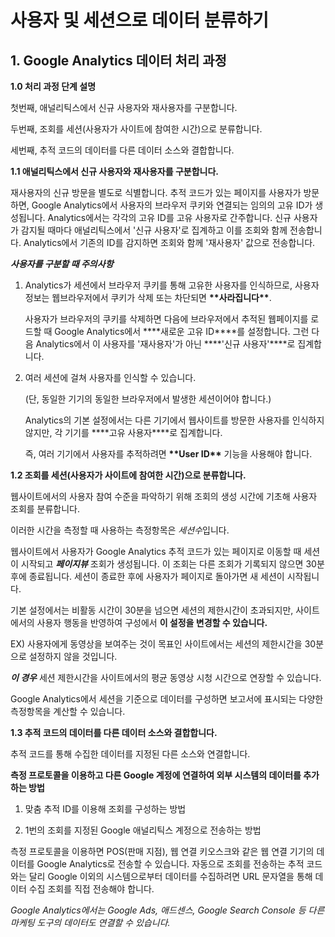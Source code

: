 # **사용자 및 세션으로 데이터 분류하기**

## **1. Google Analytics 데이터 처리 과정**

**1.0 처리 과정 단계 설명**

첫번째, 애널리틱스에서 신규 사용자와 재사용자를 구분합니다.

두번째, 조회를 세션(사용자가 사이트에 참여한 시간)으로 분류합니다.

세번째, 추적 코드의 데이터를 다른 데이터 소스와 결합합니다.

**1.1 애널리틱스에서 신규 사용자와 재사용자를 구분합니다.**

재사용자의 신규 방문을 별도로 식별합니다. 추적 코드가 있는 페이지를 사용자가 방문하면, Google Analytics에서 사용자의 브라우저 쿠키와 연결되는 임의의 고유 ID가 생성됩니다. Analytics에서는 각각의 고유 ID를 고유 사용자로 간주합니다. 신규 사용자가 감지될 때마다 애널리틱스에서 '신규 사용자'로 집계하고 이를 조회와 함께 전송합니다. Analytics에서 기존의 ID를 감지하면 조회와 함께 '재사용자' 값으로 전송합니다.

**_*사용자를 구분할 때 주의사항*_**

1. Analytics가 세션에서 브라우저 쿠키를 통해 고유한 사용자를 인식하므로, 사용자 정보는 웹브라우저에서 쿠키가 삭제 또는 차단되면 **\*\*사라집니다\*\***.

   사용자가 브라우저의 쿠키를 삭제하면 다음에 브라우저에서 추적된 웹페이지를 로드할 때 Google Analytics에서 **\*\*새로운 고유 ID\*\***를 설정합니다. 그런 다음 Analytics에서 이 사용자를 '재사용자'가 아닌 **\*\*'신규 사용자'\*\***로 집계합니다.

2. 여러 세션에 걸쳐 사용자를 인식할 수 있습니다.

   (단, 동일한 기기의 동일한 브라우저에서 발생한 세션이어야 합니다.)

   Analytics의 기본 설정에서는 다른 기기에서 웹사이트를 방문한 사용자를 인식하지 않지만, 각 기기를 **\*\*고유 사용자\*\***로 집계합니다.

   즉, 여러 기기에서 사용자를 추적하려면 **\*\*User ID\*\*** 기능을 사용해야 합니다.

**1.2 조회를 세션(사용자가 사이트에 참여한 시간)으로 분류합니다.**

웹사이트에서의 사용자 참여 수준을 파악하기 위해 조회의 생성 시간에 기초해 사용자 조회를 분류합니다.

이러한 시간을 측정할 때 사용하는 측정항목은 *세션수*입니다.

웹사이트에서 사용자가 Google Analytics 추적 코드가 있는 페이지로 이동할 때 세션이 시작되고 **_페이지뷰_** 조회가 생성됩니다. 이 조회는 다른 조회가 기록되지 않으면 30분 후에 종료됩니다. 세션이 종료한 후에 사용자가 페이지로 돌아가면 새 세션이 시작됩니다.

기본 설정에서는 비활동 시간이 30분을 넘으면 세션의 제한시간이 초과되지만, 사이트에서의 사용자 행동을 반영하여 구성에서 **이 설정을 변경할 수 있습니다.**

EX) 사용자에게 동영상을 보여주는 것이 목표인 사이트에서는 세션의 제한시간을 30분으로 설정하지 않을 것입니다.

**_이 경우_** 세션 제한시간을 사이트에서의 평균 동영상 시청 시간으로 연장할 수 있습니다.

Google Analytics에서 세션을 기준으로 데이터를 구성하면 보고서에 표시되는 다양한 측정항목을 계산할 수 있습니다.

**1.3 추적 코드의 데이터를 다른 데이터 소스와 결합합니다.**

추적 코드를 통해 수집한 데이터를 지정된 다른 소스와 연결합니다.

**측정 프로토콜을 이용하고 다른 Google 계정에 연결하여 외부 시스템의 데이터를 추가하는 방법**

1. 맞춤 추적 ID를 이용해 조회를 구성하는 방법

2. 1번의 조회를 지정된 Google 애널리틱스 계정으로 전송하는 방법

측정 프로토콜을 이용하면 POS(판매 지점), 웹 연결 키오스크와 같은 웹 연결 기기의 데이터를 Google Analytics로 전송할 수 있습니다. 자동으로 조회를 전송하는 추적 코드와는 달리 Google 이외의 시스템으로부터 데이터를 수집하려면 URL 문자열을 통해 데이터 수집 조회를 직접 전송해야 합니다.

_*Google Analytics에서는 Google Ads, 애드센스, Google Search Console 등 다른 마케팅 도구의 데이터도 연결할 수 있습니다.*_